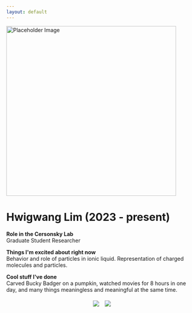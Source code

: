 ```yaml
---
layout: default
---
```


<head>
<style>
.profile-container {
 display: flex;
 flex-direction: row;
 flex-wrap: wrap;
 justify-content: center;
 align-items: center;
 gap: 15px 15px;
 max-width: 100%;
 margin-left: auto;
 margin-right: auto;
 margin-top: 20px;
 margin-bottom: 20px;
}
.extra {
 object-fit: cover;
 text-align: center;
 max-width: 20em;
 max-height: 24em;
}
.profile {
 width: 32em;
 height: 32em;
 object-fit: cover;
}

@media print, screen and (max-width: 720px) {
 .profile {
  width: 100%;
 }
}

</style>
</head>


<!-- Replace `example_student` with your name -->
<img src="{{ site.baseurl }}/assets/img/hwigwang_lim.png" alt="Placeholder Image" class="center profile">

<!-- Replace `Example Student` with your name and include your start date-->
# **Hwigwang Lim (2023 - present)**

<!-- Choose your title -- feel free to be professionally silly -->
**Role in the Cersonsky Lab**\
Graduate Student Researcher

<!-- Name at least one research topic amongst this list -->
**Things I'm excited about right now**\
Behavior and role of particles in ionic liquid. Representation of charged molecules and particles.

<!-- Ultimately, we'll use this section to
     include papers and talks, and contributions
     But for now put whatever you want -->
**Cool stuff I've done**\
Carved Bucky Badger on a pumpkin, watched movies for 8 hours in one day, and many things meaningless and meaningful at the same time.


<!-- If you have photos you would like to exhibit,
     save them as `/assets/member_images/your_name_photo_#.png`
     and replace example_student below -->

<div class="profile-container">
<div>
<img src="{{ site.baseurl }}/assets/img/hwigwang_lim_1.png" class="extra"> 
</div>
<div>
<img src="{{ site.baseurl }}/assets/img/hwigwang_lim_2.png" class="extra">
</div>
</div>



